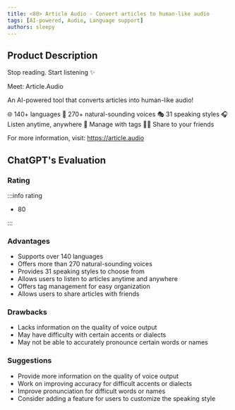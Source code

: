 ```yaml
---
title: <80> Article Audio - Convert articles to human-like audio
tags: [AI-powered, Audio, Language support]
authors: sleepy
---
```


## Product Description

Stop reading. Start listening ✨

Meet: Article.Audio

An AI-powered tool that converts articles into human-like audio!

🌐 140+ languages
👄 270+ natural-sounding voices
 🎭 31 speaking styles
🎧 Listen anytime, anywhere
🧩 Manage with tags
👯‍♂️ Share to your friends

For more information, visit: https://article.audio

## ChatGPT's Evaluation

### Rating

:::info rating

- 80

:::

### Advantages

- Supports over 140 languages
- Offers more than 270 natural-sounding voices
- Provides 31 speaking styles to choose from
- Allows users to listen to articles anytime and anywhere
- Offers tag management for easy organization
- Allows users to share articles with friends


### Drawbacks

- Lacks information on the quality of voice output
- May have difficulty with certain accents or dialects
- May not be able to accurately pronounce certain words or names

### Suggestions

- Provide more information on the quality of voice output
- Work on improving accuracy for difficult accents or dialects
- Improve pronunciation for difficult words or names
- Consider adding a feature for users to customize the speaking style